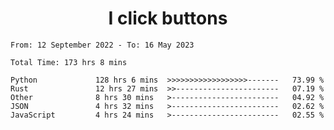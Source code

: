 <h1 align="center">
I click buttons
</h1>

<!--START_SECTION:waka-->

```text
From: 12 September 2022 - To: 16 May 2023

Total Time: 173 hrs 8 mins

Python             128 hrs 6 mins  >>>>>>>>>>>>>>>>>>-------   73.99 %
Rust               12 hrs 27 mins  >>-----------------------   07.19 %
Other              8 hrs 30 mins   >------------------------   04.92 %
JSON               4 hrs 32 mins   >------------------------   02.62 %
JavaScript         4 hrs 24 mins   >------------------------   02.55 %
```

<!--END_SECTION:waka-->
